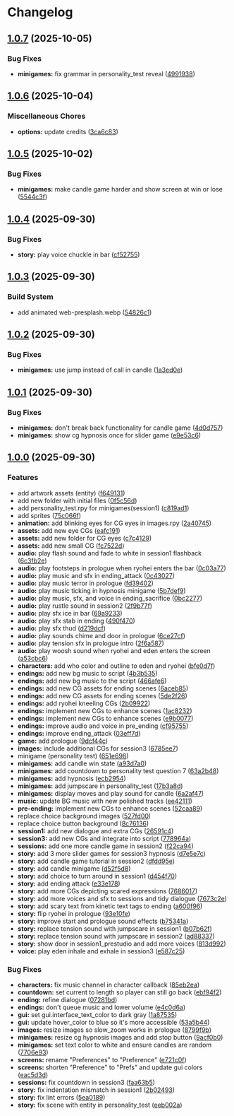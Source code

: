 # Changelog

## [1.0.7](https://github.com/remarkablegames/knitbone/compare/v1.0.6...v1.0.7) (2025-10-05)


### Bug Fixes

* **minigames:** fix grammar in personality_test reveal ([4991938](https://github.com/remarkablegames/knitbone/commit/499193838e7128e24932cf2c61397c95dbe9cfc3))

## [1.0.6](https://github.com/remarkablegames/knitbone/compare/v1.0.5...v1.0.6) (2025-10-04)


### Miscellaneous Chores

* **options:** update credits ([3ca6c83](https://github.com/remarkablegames/knitbone/commit/3ca6c836b8137795fe1d45bbcdf3f33bc1ca58b5))

## [1.0.5](https://github.com/remarkablegames/knitbone/compare/v1.0.4...v1.0.5) (2025-10-02)


### Bug Fixes

* **minigames:** make candle game harder and show screen at win or lose ([5544c3f](https://github.com/remarkablegames/knitbone/commit/5544c3f2db561a25efa0f48a587a07a912e82af8))

## [1.0.4](https://github.com/remarkablegames/knitbone/compare/v1.0.3...v1.0.4) (2025-09-30)


### Bug Fixes

* **story:** play voice chuckle in bar ([cf52755](https://github.com/remarkablegames/knitbone/commit/cf52755c6198f1833a9a6dd09680dfc4a6d4d5ce))

## [1.0.3](https://github.com/remarkablegames/knitbone/compare/v1.0.2...v1.0.3) (2025-09-30)


### Build System

* add animated web-presplash.webp ([54826c1](https://github.com/remarkablegames/knitbone/commit/54826c198c82298e4b00c4fb5aa1c7053b21d95b))

## [1.0.2](https://github.com/remarkablegames/knitbone/compare/v1.0.1...v1.0.2) (2025-09-30)


### Bug Fixes

* **minigames:** use jump instead of call in candle ([1a3ed0e](https://github.com/remarkablegames/knitbone/commit/1a3ed0e5eaa05f46edf9d739356e4e68042e89e3))

## [1.0.1](https://github.com/remarkablegames/knitbone/compare/v1.0.0...v1.0.1) (2025-09-30)


### Bug Fixes

* **minigames:** don't break back functionality for candle game ([4d0d757](https://github.com/remarkablegames/knitbone/commit/4d0d757a9f7fe2dbe15141f1e97f0b8d17d0c55e))
* **minigames:** show cg hypnosis once for slider game ([e9e53c6](https://github.com/remarkablegames/knitbone/commit/e9e53c6a55cdcc35a85c0c4f83954424e31b8e68))

## [1.0.0](https://github.com/remarkablegames/knitbone/tree/v1.0.0) (2025-09-30)

### Features

* add artwork assets (entity) ([f649131](https://github.com/remarkablegames/knitbone/commit/f64913121f8cae07c48167cb5e87e46b0a773048))
* add new folder with initial files ([0f5c56d](https://github.com/remarkablegames/knitbone/commit/0f5c56d0684a263a1faf161eed50943add859918))
* add personality_test.rpy for minigames(session1) ([c819ad1](https://github.com/remarkablegames/knitbone/commit/c819ad1c1846679b0ea5091c23dd78f0c49d2bb9))
* add sprites ([75c066f](https://github.com/remarkablegames/knitbone/commit/75c066f14e09bcca86fca8e622e64bbfed8cd204))
* **animation:** add blinking eyes for CG eyes in images.rpy ([2a40745](https://github.com/remarkablegames/knitbone/commit/2a407459f33af2b82b19c37bde7b8716029b835b))
* **assets:** add new eye CGs ([eafc191](https://github.com/remarkablegames/knitbone/commit/eafc1916f95f69c6edbc28c4327aa2f74c2a1e7a))
* **assets:** add new folder for CG eyes ([c7c4129](https://github.com/remarkablegames/knitbone/commit/c7c4129c365f0c101202c2edf6d8366c14937f6c))
* **assets:** add new small CG ([fc7522d](https://github.com/remarkablegames/knitbone/commit/fc7522d1414200e5ec8612fb170aa859bdac0a03))
* **audio:** play flash sound and fade to white in session1 flashback ([6c3fb2e](https://github.com/remarkablegames/knitbone/commit/6c3fb2e6c1e6769f32ff9192d40e6261c55ef84e))
* **audio:** play footsteps in prologue when ryohei enters the bar ([0c03a77](https://github.com/remarkablegames/knitbone/commit/0c03a7782b62f2ca61347e2b61a73d49d329f00d))
* **audio:** play music and sfx in ending_attack ([0c43027](https://github.com/remarkablegames/knitbone/commit/0c430279906b053425b5d200cda78bb8c71454c9))
* **audio:** play music terror in prologue ([fd39402](https://github.com/remarkablegames/knitbone/commit/fd39402fef439e842c0d8a615b1237ca3621b241))
* **audio:** play music ticking in hypnosis minigame ([5b7def9](https://github.com/remarkablegames/knitbone/commit/5b7def9934bd508abb98c624dd1422063451d75e))
* **audio:** play music, sfx, and voice in ending_sacrifice ([0bc2277](https://github.com/remarkablegames/knitbone/commit/0bc227745836fe3ff5259b64bf1a2392fd5a4255))
* **audio:** play rustle sound in session2 ([2f9b77f](https://github.com/remarkablegames/knitbone/commit/2f9b77fa705c61c732e4699321ded4de3fe6ca65))
* **audio:** play sfx ice in bar ([69a9233](https://github.com/remarkablegames/knitbone/commit/69a92337f64f788385a56695c4118ed57801d233))
* **audio:** play sfx stab in ending ([490f470](https://github.com/remarkablegames/knitbone/commit/490f47005212b131a558f17274448cb4278a70af))
* **audio:** play sfx thud ([d219dcf](https://github.com/remarkablegames/knitbone/commit/d219dcf1fb64187416ccca32e4cd61667cf1b5c1))
* **audio:** play sounds chime and door in prologue ([6ce27cf](https://github.com/remarkablegames/knitbone/commit/6ce27cfa44e9e782b0d7ac4bbfe34e4e7e91ffc7))
* **audio:** play tension sfx in prologue intro ([2f6a587](https://github.com/remarkablegames/knitbone/commit/2f6a587e168a20dd3473dbe4ca55bb3a0fced1e4))
* **audio:** play woosh sound when ryohei and eden enters the screen ([a53cbc6](https://github.com/remarkablegames/knitbone/commit/a53cbc65b9a6c1e70056c72716647d7df41b74c5))
* **characters:** add who color and outline to eden and ryohei ([bfe0d7f](https://github.com/remarkablegames/knitbone/commit/bfe0d7f5ace223fcb0d2fe0cf2b6cfd9bf437e5b))
* **endings:** add new bg music to script ([4b3b535](https://github.com/remarkablegames/knitbone/commit/4b3b5358a411504c4c72ffc7e366c870f87e8968))
* **endings:** add new bg music to the script ([466afe6](https://github.com/remarkablegames/knitbone/commit/466afe6b7de4003c014b61a66996e3ca7d9ffc87))
* **endings:** add new CG assets for ending scenes ([6aceb85](https://github.com/remarkablegames/knitbone/commit/6aceb853f48491ed3a9c4cb9d7553f317ef05cfa))
* **endings:** add new CG assets for ending scenes ([5de2f26](https://github.com/remarkablegames/knitbone/commit/5de2f267f735a022654ed132f4eb3e7c93f58f4a))
* **endings:** add ryohei kneeling CGs ([2b09922](https://github.com/remarkablegames/knitbone/commit/2b0992206de8445aea8519dec83f483f51b03944))
* **endings:** implement new CGs to enhance scenes ([1ac8232](https://github.com/remarkablegames/knitbone/commit/1ac8232db169a3a9aa6b5638f4041a4c8b7b24c7))
* **endings:** implement new CGs to enhance scenes ([e9b0077](https://github.com/remarkablegames/knitbone/commit/e9b007736a2201a3a3ba64b8f47b0b3751e693c5))
* **endings:** improve audio and voice in pre_ending ([cf95755](https://github.com/remarkablegames/knitbone/commit/cf957558b6e2972583eefd335e70d4e8c33d1782))
* **endings:** improve ending_attack ([03eff7d](https://github.com/remarkablegames/knitbone/commit/03eff7d15fad7c61cbefc99941f65c5d99704198))
* **game:** add prologue ([9dcf44c](https://github.com/remarkablegames/knitbone/commit/9dcf44c0c9bd09565a995b4d713f38993973da6a))
* **images:** include additional CGs for session3 ([6785ee7](https://github.com/remarkablegames/knitbone/commit/6785ee785e7ba3f3bb54eb8b225b8c4be704b6c7))
* minigame (personality test) ([651e698](https://github.com/remarkablegames/knitbone/commit/651e6986a89e1d30ee5d0e0e0c354fa7d30ebdf6))
* **minigames:** add candle win state ([a93d7a0](https://github.com/remarkablegames/knitbone/commit/a93d7a0808a26a6880bf598f85699ed549d320db))
* **minigames:** add countdown to personality test question 7 ([63a2b48](https://github.com/remarkablegames/knitbone/commit/63a2b484a6689e89155d950236015d01802c042d))
* **minigames:** add hypnosis ([ecb2954](https://github.com/remarkablegames/knitbone/commit/ecb2954e38b8c00c06b51faac6fc8e835402e911))
* **minigames:** add jumpscare in personality_test ([17b3a8d](https://github.com/remarkablegames/knitbone/commit/17b3a8db5a0c6fd7594f6bdd5a20c1a5c12cd69d))
* **minigames:** display moves and play sound for candle ([6a2af47](https://github.com/remarkablegames/knitbone/commit/6a2af47b16a6a25598d57a317e87bd3495dccdbb))
* **music:** update BG music with new polished tracks ([ee42111](https://github.com/remarkablegames/knitbone/commit/ee42111bf8883ae370634b436ad5daa96410431a))
* **pre-ending:** implement new CGs to enhance scenes ([52caa89](https://github.com/remarkablegames/knitbone/commit/52caa891ea0a1a26b2f26657e76c80944f20ee64))
* replace choice background images ([527fd00](https://github.com/remarkablegames/knitbone/commit/527fd00fc40321c8e0cd23916b67c6f626b41431))
* replace choice button background ([8c76136](https://github.com/remarkablegames/knitbone/commit/8c76136902eb1684497efaf53794e5b9524e9111))
* **session1:** add new dialogue and extra CGs ([26591c4](https://github.com/remarkablegames/knitbone/commit/26591c4b56fe61dd4bbba1ea858060964dac1200))
* **session3:** add new CGs and integrate into script ([778964a](https://github.com/remarkablegames/knitbone/commit/778964a98e846f31cd16ea6f2d0313ef461fda98))
* **sessions:** add one more candle game in session2 ([f22ca94](https://github.com/remarkablegames/knitbone/commit/f22ca94a650b320c0b5861e9f246926861116e16))
* **story:** add 3 more slider games for session3 hypnosis ([d7e5e7c](https://github.com/remarkablegames/knitbone/commit/d7e5e7caa5bc6c4c5baebe1a4b0026e306be9b79))
* **story:** add candle game tutorial in session2 ([dfdd95e](https://github.com/remarkablegames/knitbone/commit/dfdd95e3869cb82d7bc2cb3057bfbec8e90384f6))
* **story:** add candle minigame ([d52f5d8](https://github.com/remarkablegames/knitbone/commit/d52f5d806cb9c6a83243653c177c469af846dade))
* **story:** add choice to turn around in session1 ([d454f70](https://github.com/remarkablegames/knitbone/commit/d454f70d2053f34b2c93d8ccee9917315f7042d7))
* **story:** add ending attack ([e33e178](https://github.com/remarkablegames/knitbone/commit/e33e1785e2b36d3f8cf1d89d75ab7c4b3e4633a4))
* **story:** add more CGs depicting scared expressions ([7686017](https://github.com/remarkablegames/knitbone/commit/76860174c57c2952527abf5f5c0c744b74cff81d))
* **story:** add more voices and sfx to sessions and tidy dialogue ([7673c2e](https://github.com/remarkablegames/knitbone/commit/7673c2e3ddc488c992399b098e09ad314f9a00f3))
* **story:** add scary text from kinetic text tags to ending ([a600f96](https://github.com/remarkablegames/knitbone/commit/a600f96f8ea90d066b0886771f15283101b0e8a4))
* **story:** flip ryohei in prologue ([93e10fe](https://github.com/remarkablegames/knitbone/commit/93e10fe7c41dd2f1c97119ffb08a09dafc518164))
* **story:** improve start and prologue sound effects ([b75341a](https://github.com/remarkablegames/knitbone/commit/b75341aec47b44a24edb3d751cd4250f94b8eef1))
* **story:** replace tension sound with jumpscare in session1 ([b07b62f](https://github.com/remarkablegames/knitbone/commit/b07b62faf523ff7b70eec8e7f5eb7ce9771e1316))
* **story:** replace tension sound with jumpscare in session2 ([ad88337](https://github.com/remarkablegames/knitbone/commit/ad8833707a0d62bd74f144830efffeb8552fbcea))
* **story:** show door in session1_prestudio and add more voices ([813d992](https://github.com/remarkablegames/knitbone/commit/813d9923c39fbd49c226d3ae6089eb1d027b94c0))
* **voice:** play eden inhale and exhale in session3 ([e587c25](https://github.com/remarkablegames/knitbone/commit/e587c255485f7e56687b6e985d86bf8d9d7292b5))


### Bug Fixes

* **characters:** fix music channel in character callback ([85eb2ea](https://github.com/remarkablegames/knitbone/commit/85eb2ea69791c1c615bf125795c7d1d7218f7723))
* **countdown:** set current to length so player can still go back ([ebf94f2](https://github.com/remarkablegames/knitbone/commit/ebf94f2deb27d4f0a1dcc7b0c6d0f60f910cf10c))
* **ending:** refine dialogue ([07281bd](https://github.com/remarkablegames/knitbone/commit/07281bdaa04c9c527b562f840680b81f4d3fef9e))
* **endings:** don't queue music and lower volume ([e4c0d6a](https://github.com/remarkablegames/knitbone/commit/e4c0d6a3b6582099ec73d418f18b77ce2c51b595))
* **gui:** set gui.interface_text_color to dark gray ([1a87535](https://github.com/remarkablegames/knitbone/commit/1a875350fa329b190b6625dbd09fb392d5f88806))
* **gui:** update hover_color to blue so it's more accessible ([53a5b44](https://github.com/remarkablegames/knitbone/commit/53a5b44ded21e563c7a95b07b00ca35992787a76))
* **images:** resize images so slow_zoom works in prologue ([8799f9b](https://github.com/remarkablegames/knitbone/commit/8799f9b22cab61b6e77e2799bc7ad051c52be4d9))
* **minigames:** resize cg hypnosis images and add stop button ([9acf0b0](https://github.com/remarkablegames/knitbone/commit/9acf0b0fc4870c98a04465fc27fa6a0c97279f91))
* **minigames:** set text color to white and ensure candles are random ([7706e93](https://github.com/remarkablegames/knitbone/commit/7706e9314af80d175d6a919c56bda15a300711a2))
* **screens:** rename "Preferences" to "Preference" ([e721c0f](https://github.com/remarkablegames/knitbone/commit/e721c0f057c7f5416664f60f8c1e116dabfe9da3))
* **screens:** shorten "Preference" to "Prefs" and update gui colors ([eac5d3d](https://github.com/remarkablegames/knitbone/commit/eac5d3d19aae39526e987dfac8b7bd7fcee60bf0))
* **sessions:** fix countdown in session3 ([faa63b5](https://github.com/remarkablegames/knitbone/commit/faa63b530fcd5b7976709600bdec3198e0f1fd0c))
* **story:** fix indentation mismatch in session1 ([2b02493](https://github.com/remarkablegames/knitbone/commit/2b024932d00b1266853f33478a73316cd2c3e2d0))
* **story:** fix lint errors ([5ea0189](https://github.com/remarkablegames/knitbone/commit/5ea018963eaada854ad27fd6237a990548097f91))
* **story:** fix scene with entity in personality_test ([eeb002a](https://github.com/remarkablegames/knitbone/commit/eeb002a798e90b627090165fc51b12ab69c34a8e))

